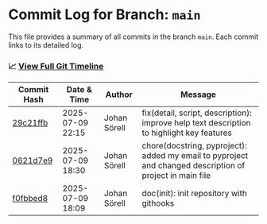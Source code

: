 # Commit Log for Branch: `main`

This file provides a summary of all commits in the branch `main`.
Each commit links to its detailed log.

### 📈 [View Full Git Timeline](./git_timeline_report.md)

| Commit Hash | Date & Time       | Author       | Message           |
|-------------|------------------|--------------|-------------------|
| [29c21ffb](./29c21ffb.md) | 2025-07-09 22:15 | Johan Sörell | fix(detail, script, description): improve help text description to highlight key features |
| [0621d7e9](./0621d7e9.md) | 2025-07-09 18:30 | Johan Sörell | chore(docstring, pyproject): added my email to pyproject and changed description of project in main file |
| [f0fbbed8](./f0fbbed8.md) | 2025-07-09 18:09 | Johan Sörell | doc(init): init repository with githooks |
